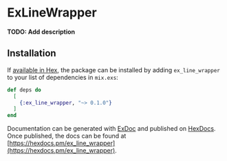 # ExLineWrapper

**TODO: Add description**

## Installation

If [available in Hex](https://hex.pm/docs/publish), the package can be installed
by adding `ex_line_wrapper` to your list of dependencies in `mix.exs`:

```elixir
def deps do
  [
    {:ex_line_wrapper, "~> 0.1.0"}
  ]
end
```

Documentation can be generated with [ExDoc](https://github.com/elixir-lang/ex_doc)
and published on [HexDocs](https://hexdocs.pm). Once published, the docs can
be found at [https://hexdocs.pm/ex_line_wrapper](https://hexdocs.pm/ex_line_wrapper).

